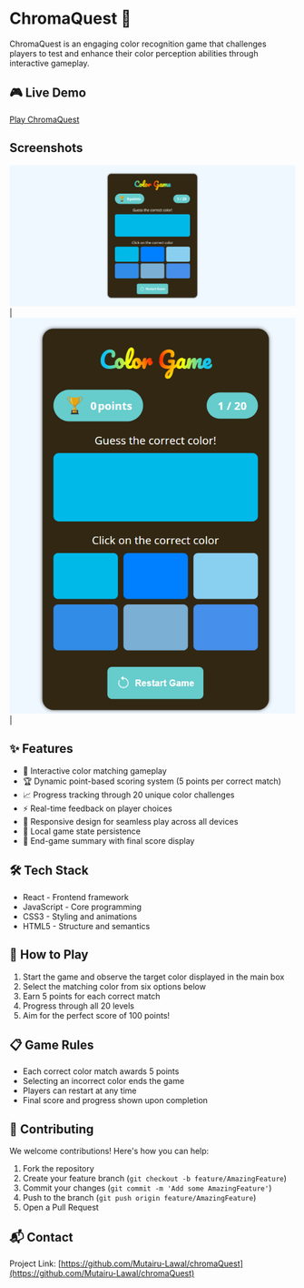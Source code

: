 # ChromaQuest 🎨

ChromaQuest is an engaging color recognition game that challenges players to test and enhance their color perception abilities through interactive gameplay.

## 🎮 Live Demo

[Play ChromaQuest](https://chromaquest.netlify.app/)

## Screenshots

![desktopView](/public/desktop-view.png) | ![mobile-view](/public/mobile-view.png) |

## ✨ Features

- 🎯 Interactive color matching gameplay
- 🏆 Dynamic point-based scoring system (5 points per correct match)
- 📈 Progress tracking through 20 unique color challenges
- ⚡ Real-time feedback on player choices
- 📱 Responsive design for seamless play across all devices
- 💾 Local game state persistence
- 🏁 End-game summary with final score display

## 🛠️ Tech Stack

- React - Frontend framework
- JavaScript - Core programming
- CSS3 - Styling and animations
- HTML5 - Structure and semantics

## 🎯 How to Play

1. Start the game and observe the target color displayed in the main box
2. Select the matching color from six options below
3. Earn 5 points for each correct match
4. Progress through all 20 levels
5. Aim for the perfect score of 100 points!

## 📋 Game Rules

- Each correct color match awards 5 points
- Selecting an incorrect color ends the game
- Players can restart at any time
- Final score and progress shown upon completion

## 🤝 Contributing

We welcome contributions! Here's how you can help:

1. Fork the repository
2. Create your feature branch (`git checkout -b feature/AmazingFeature`)
3. Commit your changes (`git commit -m 'Add some AmazingFeature'`)
4. Push to the branch (`git push origin feature/AmazingFeature`)
5. Open a Pull Request

## 📬 Contact

Project Link: [https://github.com/Mutairu-Lawal/chromaQuest](https://github.com/Mutairu-Lawal/chromaQuest)
